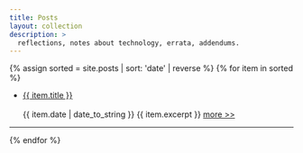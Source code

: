 ```yaml
---
title: Posts
layout: collection
description: >
  reflections, notes about technology, errata, addendums.
---
```


<p>
  {% assign sorted = site.posts | sort: 'date' | reverse %}
  {% for item in sorted %}
    <ul>
      <li>
         <span><a href="{{ item.url | relative_url }}" class="h2 flip-title">{{ item.title }}</a><br/><br /></span>
         <time class="heading faded fine minicap">
          {{ item.date | date_to_string }}</time>  
         <span class="faded fine">{{ item.excerpt }}</span>
         <span><a href="{{ item.url | relative_url }}" class="faded fine">more >></a></span>
      </li>
    </ul>
    <hr>
  {% endfor %}
  </p>

<!-- this is probably gratuitous use of span tags but i'll leave it for now until i figure out a better way (you mean there's a better way??) also the stacked br tags are gross -->